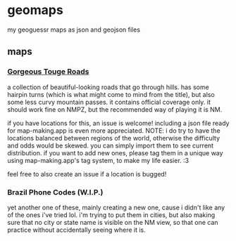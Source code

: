 # geomaps
my geoguessr maps as json and geojson files

## maps

### [Gorgeous Touge Roads](https://www.geoguessr.com/maps/6305565fde2667656468e9b2)

a collection of beautiful-looking roads that go through hills. has some hairpin turns (which is what might come to mind from the title), but also some less curvy mountain passes. it contains official coverage only. it should work fine on NMPZ, but the recommended way of playing it is NM.

if you have locations for this, an issue is welcome! including a json file ready for map-making.app is even more appreciated. NOTE: i do try to have the locations balanced between regions of the world, otherwise the difficulty and odds would be skewed. you can simply import them to see current distribution. if you want to add new ones, please tag them in a unique way using map-making.app's tag system, to make my life easier. :3

feel free to also create an issue if a location is bugged!

### Brazil Phone Codes (W.I.P.)

yet another one of these, mainly creating a new one, cause i didn't like any of the ones i've tried lol. i'm trying to put them in cities, but also making sure that no city or state name is visible on the NM view, so that one can practice without accidentally seeing where it is.
